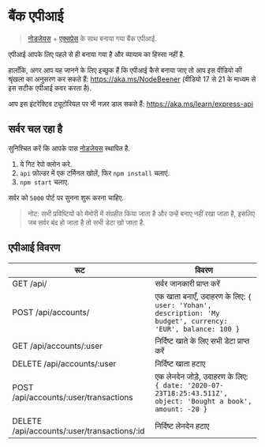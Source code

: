 # बैंक एपीआई

> [नोडजेयस](https://nodejs.org) + [एक्सप्रेस](https://expressjs.com/) के साथ बनाया गया बैंक एपीआई.

एपीआई आपके लिए पहले से ही बनाया गया है और व्यायाम का हिस्सा नहीं है.

हालाँकि, अगर आप यह जानने के लिए इच्छुक हैं कि एपीआई कैसे बनाया जाए तो आप इस वीडियो की श्रृंखला का अनुसरण कर सकते हैं: https://aka.ms/NodeBeener (वीडियो 17 से 21 के माध्यम से इस सटीक एपीआई कवर करता है).

आप इस इंटरेक्टिव ट्यूटोरियल पर भी नज़र डाल सकते हैं: https://aka.ms/learn/express-api

## सर्वर चल रहा है

सुनिश्चित करें कि आपके पास [नोडजेयस](https://nodejs.org) स्थापित है.

1. ये गिट रेपो क्लोन करे.
2. `api` फ़ोल्डर में एक टर्मिनल खोलें, फिर `npm install` चलाएं.
3. `npm start` चलाए.

सर्वर को `5000` पोर्ट पर सुनना शुरू करना चाहिए.

> नोट: सभी प्रविष्टियों को मेमोरी में संग्रहीत किया जाता है और उन्हें बनाए नहीं रखा जाता है, इसलिए जब सर्वर बंद हो जाता है तो सभी डेटा खो जाता है.

## एपीआई विवरण

| रूट                                         | विवरण                                                                                                       |
| ------------------------------------------- | ----------------------------------------------------------------------------------------------------------- |
| GET /api/                                   | सर्वर जानकारी प्राप्त करें                                                                                  |
| POST /api/accounts/                         | एक खाता बनाएँ, उदाहरण के लिए: `{ user: 'Yohan', description: 'My budget', currency: 'EUR', balance: 100 }`  |
| GET /api/accounts/:user                     | निर्दिष्ट खाते के लिए सभी डेटा प्राप्त करें                                                                 |
| DELETE /api/accounts/:user                  | निर्दिष्ट खाता हटाए                                                                                         |
| POST /api/accounts/:user/transactions       | एक लेनदेन जोड़े, उदाहरण के लिए: `{ date: '2020-07-23T18:25:43.511Z', object: 'Bought a book', amount: -20 }` |
| DELETE /api/accounts/:user/transactions/:id | निर्दिष्ट लेनदेन हटाए                                                                                       |
